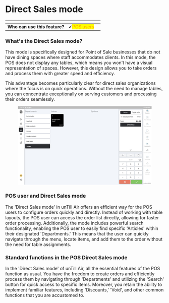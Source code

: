 # Direct Sales mode

<table data-card-size="large" data-view="cards"><thead><tr><th></th><th></th><th></th></tr></thead><tbody><tr><td><strong>Who can use this feature?</strong></td><td><span data-gb-custom-inline data-tag="emoji" data-code="2714">✔</span><mark style="color:orange;">POS users</mark></td><td></td></tr></tbody></table>

### What's the Direct Sales mode?

This mode is specifically designed for Point of Sale businesses that do not have dining spaces where staff accommodates clients. In this mode, the POS does not display any tables, which means you won't have a visual representation of spaces. However, this design allows you to take orders and process them with greater speed and efficiency.&#x20;

This advantage becomes particularly clear for direct sales organizations where the focus is on quick operations. Without the need to manage tables, you can concentrate exceptionally on serving customers and processing their orders seamlessly.&#x20;

<figure><img src="../../.gitbook/assets/6065c780-8e98-40fb-8bfa-0ecf94ed65bf (1).jpg" alt=""><figcaption></figcaption></figure>

### POS user and Direct Sales mode

The 'Direct Sales mode' in unTill Air offers an efficient way for the POS users to configure orders quickly and directly. Instead of working with table layouts, the POS user can access the order list directly, allowing for faster order processing. Additionally, the mode includes powerful search functionality, enabling the POS user to easily find specific 'Articles' within their designated 'Departments.' This means that the user can quickly navigate through the menu, locate items, and add them to the order without the need for table assignments.

### Standard functions in the POS Direct Sales mode

In the 'Direct Sales mode' of unTill Air, all the essential features of the POS function as usual. You have the freedom to create orders and efficiently process them by navigating through 'Departments' and utilizing the 'Search' button for quick access to specific items. Moreover, you retain the ability to implement familiar features, including 'Discounts,' 'Void', and other common functions that you are accustomed to.
